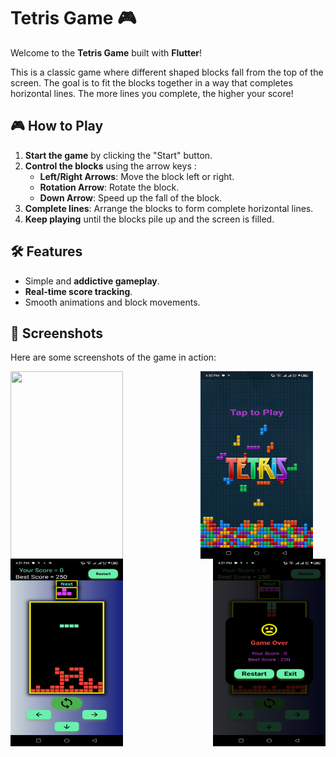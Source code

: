 # Tetris Game 🎮

Welcome to the **Tetris Game** built with **Flutter**!

This is a classic game where different shaped blocks fall from the top of the screen. The goal is to fit the blocks together in a way that completes horizontal lines. The more lines you complete, the higher your score!

## 🎮 How to Play
1. **Start the game** by clicking the "Start" button.
2. **Control the blocks** using the arrow keys :
   - **Left/Right Arrows**: Move the block left or right.
   - **Rotation Arrow**: Rotate the block.
   - **Down Arrow**: Speed up the fall of the block.
3. **Complete lines**: Arrange the blocks to form complete horizontal lines.
4. **Keep playing** until the blocks pile up and the screen is filled.

## 🛠️ Features
- Simple and **addictive gameplay**.
- **Real-time score tracking**.
- Smooth animations and block movements.

## 📱 Screenshots
Here are some screenshots of the game in action:

<div style="display: flex; justify-content: space-between; align-items: center; flex-wrap: wrap;">
  <img src="https://github.com/user-attachments/assets/de0b13fc-a461-44e1-8fc7-070bbe0f3667" width="180" height="300" style="margin-right: 20px;">
  <img src="https://raw.githubusercontent.com/AK-Bishnu/Flutter-Projects/main/Tetris%20Game/Screenshot_20250203-165021.jpg" width="180" height="300" style="margin-right: 20px;">
  <img src="https://raw.githubusercontent.com/AK-Bishnu/Flutter-Projects/main/Tetris%20Game/Screenshot_20250203-165129.jpg" width="180" height="300" style="margin-right: 20px;">
  <img src="https://raw.githubusercontent.com/AK-Bishnu/Flutter-Projects/main/Tetris%20Game/Screenshot_20250203-165149.jpg" width="180" height="300">
</div>

